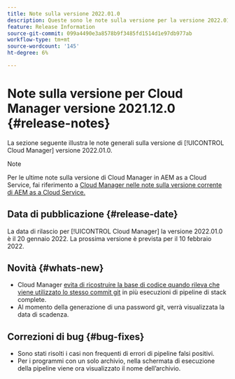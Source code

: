 ```yaml
---
title: Note sulla versione 2022.01.0
description: Queste sono le note sulla versione per la versione 2022.01.0 di Cloud Manager.
feature: Release Information
source-git-commit: 099a4490e3a8578b9f3485fd1514d1e97db977ab
workflow-type: tm+mt
source-wordcount: '145'
ht-degree: 6%

---
```


# Note sulla versione per Cloud Manager versione 2021.12.0 {#release-notes}

La sezione seguente illustra le note generali sulla versione di [!UICONTROL Cloud Manager] versione 2022.01.0.

>[!NOTE]
>
>Per le ultime note sulla versione di Cloud Manager in AEM as a Cloud Service, fai riferimento a [Cloud Manager nelle note sulla versione corrente di AEM as a Cloud Service.](https://experienceleague.adobe.com/docs/experience-manager-cloud-service/content/implementing/using-cloud-manager/release-notes-cloud-manager/release-notes-cm-current.html)

## Data di pubblicazione {#release-date}

La data di rilascio per [!UICONTROL Cloud Manager] la versione 2022.01.0 è il 20 gennaio 2022. La prossima versione è prevista per il 10 febbraio 2022.

## Novità {#whats-new}

* Cloud Manager [evita di ricostruire la base di codice quando rileva che viene utilizzato lo stesso commit git](/help/using/setting-up-project.md#build-artifact-reuse) in più esecuzioni di pipeline di stack complete.
* Al momento della generazione di una password git, verrà visualizzata la data di scadenza.

## Correzioni di bug {#bug-fixes}

* Sono stati risolti i casi non frequenti di errori di pipeline falsi positivi.
* Per i programmi con un solo archivio, nella schermata di esecuzione della pipeline viene ora visualizzato il nome dell’archivio.
